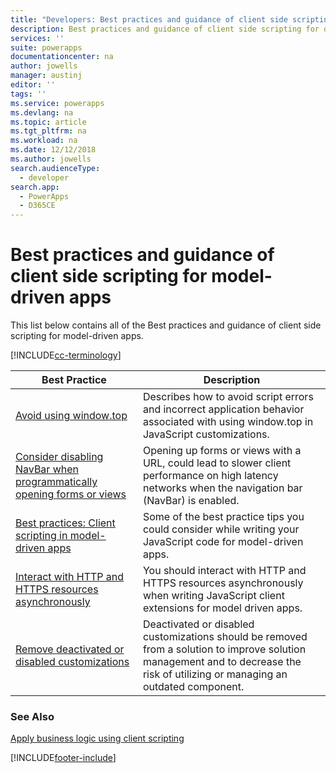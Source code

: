```yaml
---
title: "Developers: Best practices and guidance of client side scripting for model-driven apps | Microsoft Docs"
description: Best practices and guidance of client side scripting for developers of model-driven apps in Power Apps.
services: ''
suite: powerapps
documentationcenter: na
author: jowells
manager: austinj
editor: ''
tags: ''
ms.service: powerapps
ms.devlang: na
ms.topic: article
ms.tgt_pltfrm: na
ms.workload: na
ms.date: 12/12/2018
ms.author: jowells
search.audienceType: 
  - developer
search.app: 
  - PowerApps
  - D365CE
---
```


# Best practices and guidance of client side scripting for model-driven apps

This list below contains all of the Best practices and guidance of client side scripting for model-driven apps.

[!INCLUDE[cc-terminology](../../../data-platform/includes/cc-terminology.md)]

|Best Practice  |Description  |
|---------|---------|
|[Avoid using window.top](avoid-window-top.md)     |Describes how to avoid script errors and incorrect application behavior associated with using window.top in JavaScript customizations.         |
|[Consider disabling NavBar when programmatically opening forms or views](consider-disabling-navbar-programmatically-opening-entity-forms-views.md)|Opening up forms or views with a URL, could lead to slower client performance on high latency networks when the navigation bar (NavBar) is enabled.|
|[Best practices: Client scripting in model-driven apps](../../clientapi/client-scripting-best-practices.md)     |Some of the best practice tips you could consider while writing your JavaScript code for model-driven apps.         |
|[Interact with HTTP and HTTPS resources asynchronously](interact-http-https-resources-asynchronously.md)     |You should interact with HTTP and HTTPS resources asynchronously when writing JavaScript client extensions for model driven apps.         |
|[Remove deactivated or disabled customizations](remove-deactivated-disabled-configurations.md)     |Deactivated or disabled customizations should be removed from a solution to improve solution management and to decrease the risk of utilizing or managing an outdated component.         |

### See Also
[Apply business logic using client scripting](../../client-scripting.md) <br />
 

[!INCLUDE[footer-include](../../../../includes/footer-banner.md)]